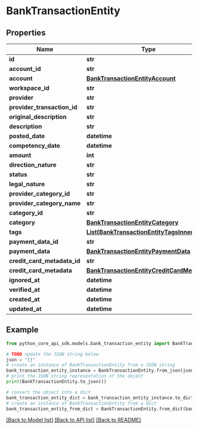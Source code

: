 # BankTransactionEntity


## Properties

Name | Type | Description | Notes
------------ | ------------- | ------------- | -------------
**id** | **str** |  | 
**account_id** | **str** |  | 
**account** | [**BankTransactionEntityAccount**](BankTransactionEntityAccount.md) |  | 
**workspace_id** | **str** |  | 
**provider** | **str** |  | 
**provider_transaction_id** | **str** |  | 
**original_description** | **str** |  | 
**description** | **str** |  | 
**posted_date** | **datetime** |  | 
**competency_date** | **datetime** |  | 
**amount** | **int** |  | 
**direction_nature** | **str** |  | 
**status** | **str** |  | 
**legal_nature** | **str** |  | 
**provider_category_id** | **str** |  | [optional] 
**provider_category_name** | **str** |  | [optional] 
**category_id** | **str** |  | [optional] 
**category** | [**BankTransactionEntityCategory**](BankTransactionEntityCategory.md) |  | [optional] 
**tags** | [**List[BankTransactionEntityTagsInner]**](BankTransactionEntityTagsInner.md) |  | 
**payment_data_id** | **str** |  | [optional] 
**payment_data** | [**BankTransactionEntityPaymentData**](BankTransactionEntityPaymentData.md) |  | [optional] 
**credit_card_metadata_id** | **str** |  | [optional] 
**credit_card_metadata** | [**BankTransactionEntityCreditCardMetadata**](BankTransactionEntityCreditCardMetadata.md) |  | [optional] 
**ignored_at** | **datetime** |  | [optional] 
**verified_at** | **datetime** |  | [optional] 
**created_at** | **datetime** |  | 
**updated_at** | **datetime** |  | 

## Example

```python
from python_core_api_sdk.models.bank_transaction_entity import BankTransactionEntity

# TODO update the JSON string below
json = "{}"
# create an instance of BankTransactionEntity from a JSON string
bank_transaction_entity_instance = BankTransactionEntity.from_json(json)
# print the JSON string representation of the object
print(BankTransactionEntity.to_json())

# convert the object into a dict
bank_transaction_entity_dict = bank_transaction_entity_instance.to_dict()
# create an instance of BankTransactionEntity from a dict
bank_transaction_entity_from_dict = BankTransactionEntity.from_dict(bank_transaction_entity_dict)
```
[[Back to Model list]](../README.md#documentation-for-models) [[Back to API list]](../README.md#documentation-for-api-endpoints) [[Back to README]](../README.md)


